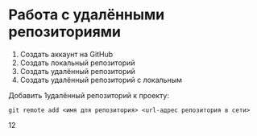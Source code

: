 # Работа с удалёнными репозиториями
1. Создать аккаунт на GitHub
2. Создать локальный репозиторий
3. Создать удалённый репозиторий
4. Создать удалённый репозиторий с локальным

Добавить 1удалённый репозиторий к проекту:
```
git remote add <имя для репозитория> <url-адрес репозитория в сети>
```
12